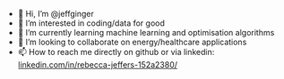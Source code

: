 - 👋 Hi, I’m @jeffginger
- 👀 I’m interested in coding/data for good
- 🌱 I’m currently learning machine learning and optimisation algorithms
- 💞️ I’m looking to collaborate on energy/healthcare applications
- 📫 How to reach me directly on github or via linkedin: [linkedin.com/in/rebecca-jeffers-152a2380/](https://www.linkedin.com/in/rebecca-jeffers-152a2380/)

<!---
jeffginger/jeffginger is a ✨ special ✨ repository because its `README.md` (this file) appears on your GitHub profile.
You can click the Preview link to take a look at your changes.
--->
